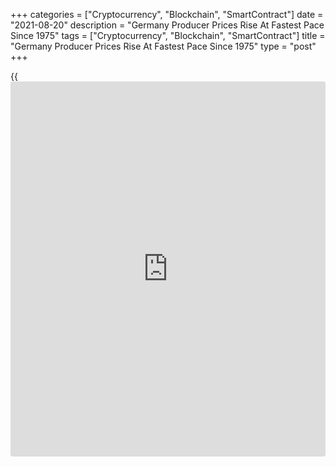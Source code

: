 +++
categories = ["Cryptocurrency", "Blockchain", "SmartContract"]
date = "2021-08-20"
description = "Germany Producer Prices Rise At Fastest Pace Since 1975"
tags = ["Cryptocurrency", "Blockchain", "SmartContract"]
title = "Germany Producer Prices Rise At Fastest Pace Since 1975"
type = "post"
+++

{{<iframe id="large-banner" src="https://www.bounty.group/#slide=1.0" width="100%" height="600" scrolling="no" style="border: 0px solid rgb(216, 221, 230); border-radius: 3px;">}}

Germany's producer prices rose at the fastest pace since January 1975,
data published by Destatis revealed on Friday.

Producer prices grew 10.4 percent yearly in July, following a 8.5
percent rise in June. Economists had forecast an increase of 9.2
percent.

This was the fastest rise since January 1975, when prices grew sharply
amid first oil crisis.

Excluding energy, producer prices gained 7.4 percent annually in July,
following a 6.0 percent increase in the prior month.

On a monthly basis, overall producer price inflation rose to 1.9 percent
from 1.3 percent in June. Economists had forecast a rise of 0.8 percent.

Among components, energy registered the biggest price growth of 20.4
percent and prices for intermediate goods gained 15.6 percent.

Producer prices of durable consumer goods grew 2.2 percent. Prices of
non-durable consumer goods and capital goods prices rose by 1.8 percent,
each.

For comments and feedback [contact](https://www.playgroundfx.com/contact/): editorial@rtt[news](https://www.letsplayfx.com/blog/forex-news-website/).com

[Economic News][1]

 **What parts of the world are seeing the best (and worst) economic
performances lately? Click[here][2] to check out our [Econ Scorecard][2]
and find out! See up-to-the-moment [ranking](https://www.playgroundfx.com/blog/crypto-exchange-ranking/)s for the best and worst
performers in [GDP][2], [unemployment rate][3], [inflation][4] and much
more.**

   1. www.rtt[news](https://www.letsplayfx.com/blog/forex-news-website/).com/Content/EconomicNews.aspx
   2. www.rtt[news](https://www.letsplayfx.com/blog/forex-news-website/).com/economic-scorecard/world-rank/GDP/highest-performance.aspx
   3. www.rtt[news](https://www.letsplayfx.com/blog/forex-news-website/).com/economic-scorecard/world-rank/unemployment-rate/lowest-performance.aspx
   4. www.rtt[news](https://www.letsplayfx.com/blog/forex-news-website/).com/economic-scorecard/world-rank/CPI/highest-performance.aspx